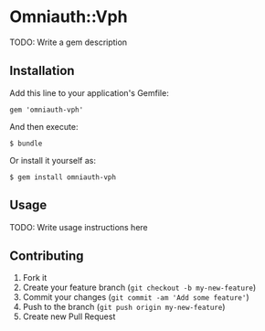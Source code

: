 # Omniauth::Vph

TODO: Write a gem description

## Installation

Add this line to your application's Gemfile:

    gem 'omniauth-vph'

And then execute:

    $ bundle

Or install it yourself as:

    $ gem install omniauth-vph

## Usage

TODO: Write usage instructions here

## Contributing

1. Fork it
2. Create your feature branch (`git checkout -b my-new-feature`)
3. Commit your changes (`git commit -am 'Add some feature'`)
4. Push to the branch (`git push origin my-new-feature`)
5. Create new Pull Request
